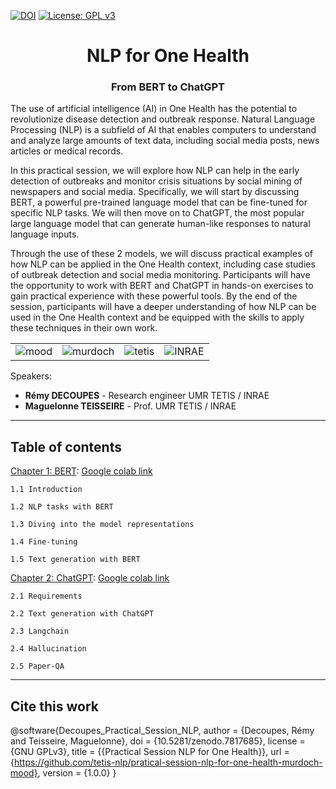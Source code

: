[![DOI](https://zenodo.org/badge/626308079.svg)](https://zenodo.org/badge/latestdoi/626308079)
[![License: GPL v3](https://img.shields.io/badge/License-GPLv3-blue.svg)](https://www.gnu.org/licenses/gpl-3.0)


<H1 style="text-align: center;">NLP for One Health</H1>
<h3 style="text-align: center;">From BERT to ChatGPT</h3>

The use of artificial intelligence (AI) in One Health has the potential to revolutionize disease detection and outbreak response. Natural Language Processing (NLP) is a subfield of AI that enables computers to understand and analyze large amounts of text data, including social media posts, news articles or medical records. 

In this practical session, we will explore how NLP can help in the early detection of outbreaks and monitor crisis situations by social mining of newspapers and social media. Specifically, we will start by discussing BERT, a powerful pre-trained language model that can be fine-tuned for specific NLP tasks. We will then move on to ChatGPT, the most popular large language model that can generate human-like responses to natural language inputs. 

Through the use of these 2 models, we will discuss practical examples of how NLP can be applied in the One Health context, including case studies of outbreak detection and social media monitoring. Participants will have the opportunity to work with BERT and ChatGPT in hands-on exercises to gain practical experience with these powerful tools. By the end of the session, participants will have a deeper understanding of how NLP can be used in the One Health context and be equipped with the skills to apply these techniques in their own work.

|   |   |   |   |
|---|---|---|---|
| <img src="https://mood-h2020.eu/wp-content/uploads/2020/10/logo_Mood_texte-dessous_CMJN_vecto-300x136.jpg" alt="mood"/> | <img src="https://www.murdoch.edu.au/ResourcePackages/Murdoch2021/assets/dist/images/logo.svg" alt="murdoch" /> | <img src="https://www.umr-tetis.fr/images/logo-header-tetis.png" alt="tetis"/> | <img src="https://www.inrae.fr/themes/custom/inrae_socle/logo.svg" alt="INRAE" /> |

Speakers: 

- **Rémy DECOUPES** - Research engineer UMR TETIS / INRAE
- **Maguelonne TEISSEIRE** - Prof. UMR TETIS / INRAE

-------------------

## Table of contents

[Chapter 1: BERT](nlp_pratical_session_BERT.ipynb): [Google colab link](https://colab.research.google.com/drive/1IsjMmoEgC_zzgZOt_nlkaVctgBiN8_3y?usp=sharing)

    1.1 Introduction

    1.2 NLP tasks with BERT

    1.3 Diving into the model representations

    1.4 Fine-tuning

    1.5 Text generation with BERT

[Chapter 2: ChatGPT](nlp_pratical_session_BERT.ipynb): [Google colab link](https://colab.research.google.com/drive/16QU9YfVe8brPUzWKTwThLKQUb2EhH3At?usp=sharing)

    2.1 Requirements

    2.2 Text generation with ChatGPT

    2.3 Langchain

    2.4 Hallucination

    2.5 Paper-QA

---------------------

## Cite this work

@software{Decoupes_Practical_Session_NLP,
    author = {Decoupes, Rémy and Teisseire, Maguelonne},
    doi = {10.5281/zenodo.7817685},
    license = {GNU GPLv3},
    title = {{Practical Session NLP for One Health}},
    url = {https://github.com/tetis-nlp/pratical-session-nlp-for-one-health-murdoch-mood},
    version = {1.0.0}
}
